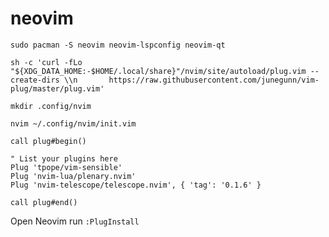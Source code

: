 # neovim

```
sudo pacman -S neovim neovim-lspconfig neovim-qt 
```
````
sh -c 'curl -fLo "${XDG_DATA_HOME:-$HOME/.local/share}"/nvim/site/autoload/plug.vim --create-dirs \\n       https://raw.githubusercontent.com/junegunn/vim-plug/master/plug.vim'
````
````
mkdir .config/nvim
````
````
nvim ~/.config/nvim/init.vim
````
````
call plug#begin()

" List your plugins here
Plug 'tpope/vim-sensible'
Plug 'nvim-lua/plenary.nvim'
Plug 'nvim-telescope/telescope.nvim', { 'tag': '0.1.6' }

call plug#end()
````
Open Neovim
run `:PlugInstall`
